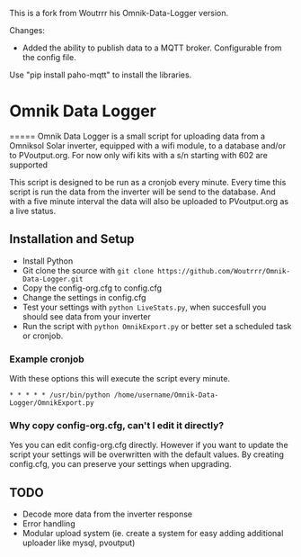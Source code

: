 This is a fork from Woutrrr his Omnik-Data-Logger version. 

Changes:

+ Added the ability to publish data to a MQTT broker. Configurable from the config file.

Use "pip install paho-mqtt" to install the libraries.


# Omnik Data Logger
=====
Omnik Data Logger is a small script for uploading data from a Omniksol Solar 
inverter, equipped with a wifi module, to a database and/or to PVoutput.org. 
For now only wifi kits with a s/n starting with 602 are supported

This script is designed to be run as a cronjob every minute. Every time this 
script is run the data from the inverter will be send to the database. And with 
a five minute interval the data will also be uploaded to PVoutput.org as a live 
status.

## Installation and Setup

* Install Python
* Git clone the source with `git clone https://github.com/Woutrrr/Omnik-Data-Logger.git`
* Copy the config-org.cfg to config.cfg
* Change the settings in config.cfg
* Test your settings with `python LiveStats.py`, when succesfull you should see 
data from your inverter
* Run the script with `python OmnikExport.py` or better set a scheduled task or 
cronjob.

### Example cronjob
With these options this will execute the script every minute.

`* * * * * /usr/bin/python /home/username/Omnik-Data-Logger/OmnikExport.py`

### Why copy config-org.cfg, can't I edit it directly?
Yes you can edit config-org.cfg directly. However if you want to update the 
script your settings will be overwritten with the default values. By creating 
config.cfg, you can preserve your settings when upgrading.

## TODO
* Decode more data from the inverter response
* Error handling
* Modular upload system (ie. create a system for easy adding additional uploader like mysql, pvoutput)


